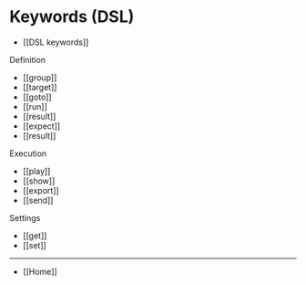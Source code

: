 
# Keywords (DSL)

- [[DSL keywords]]

Definition

- [[group]]
- [[target]]
- [[goto]]
- [[run]]
- [[result]]
- [[expect]]
- [[result]]

Execution

- [[play]]
- [[show]]
- [[export]]
- [[send]]

Settings

- [[get]]
- [[set]]

---

- [[Home]]

